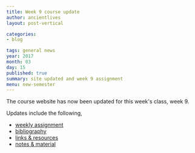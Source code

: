 ```yaml
---
title: Week 9 course update
author: ancientlives
layout: post-vertical

categories:
- blog

tags: general news
year: 2017
month: 03
day: 15
published: true
summary: site updated and week 9 assignment
menu: new-semester
---
```


The course website has now been updated for this week's class, week 9.

Updates include the following,

* [weekly assignment](/weekly_assignment)
* [bibliography](/bibliography)
* [links & resources](/links)
* [notes & material](/notes)
